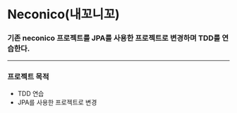 # Neconico(내꼬니꼬)
### 기존 neconico 프로젝트를 JPA를 사용한 프로젝트로 변경하며 TDD를 연습한다.
- - -
### 프로젝트 목적
 * TDD 연습
 * JPA를 사용한 프로젝트로 변경